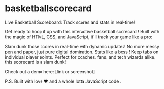 # basketballscorecard
Live Basketball Scoreboard: Track scores and stats in real-time! 


Get ready to hoop it up with this interactive basketball scorecard ! Built with the magic of HTML, CSS, and JavaScript, it'll track your game like a pro:

Slam dunk those scores in real-time with dynamic updates! No more messy pen and paper, just pure digital domination.
Stats like a boss ! Keep tabs on individual player points.
Perfect for coaches, fans, and tech wizards alike, this scorecard is a slam dunk!

Check out a demo here: [link or screenshot]

P.S. Built with love ❤️ and a whole lotta JavaScript code .

